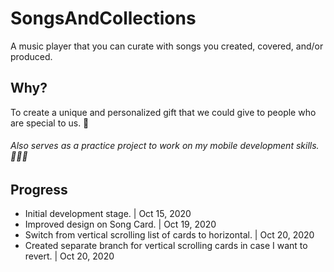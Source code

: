 # SongsAndCollections

A music player that you can curate with songs you created, covered, and/or produced.

## Why?

To create a unique and personalized gift that we could give to people who are special to us. 🥳

###### Also serves as a practice project to work on my mobile development skills. 👨🏻‍💻

## Progress

- Initial development stage. | Oct 15, 2020
- Improved design on Song Card. | Oct 19, 2020
- Switch from vertical scrolling list of cards to horizontal. | Oct 20, 2020
- Created separate branch for vertical scrolling cards in case I want to revert. | Oct 20, 2020

